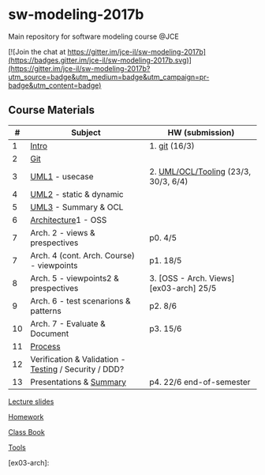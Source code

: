 # sw-modeling-2017b

Main repository for software modeling course @JCE 

[![Join the chat at https://gitter.im/jce-il/sw-modeling-2017b](https://badges.gitter.im/jce-il/sw-modeling-2017b.svg)](https://gitter.im/jce-il/sw-modeling-2017b?utm_source=badge&utm_medium=badge&utm_campaign=pr-badge&utm_content=badge)

## Course Materials

| # | Subject | HW (submission) |
|---|---------|-----------------|
| 1 | [Intro][01-intro]         | 1. [git][ex01-git] (16/3)  |
| 2 | [Git][02-git]             |  |
| 3 | [UML1] - usecase          | 2. [UML/OCL/Tooling][ex02-uml] (23/3, 30/3, 6/4) |
| 4 | [UML2] - static & dynamic | |
| 5 | [UML3] - Summary & OCL    | |
| 6 | [Architecture]1 - OSS     | |
| 7 | Arch. 2 - views & prespectives     |  p0. 4/5|
| 7 | Arch. 4 (cont. Arch. Course) - viewpoints |  p1. 18/5 |
| 8 | Arch. 5 - viewpoints2 & prespectives      |  3. [OSS - Arch. Views][ex03-arch] 25/5|
| 9 | Arch. 6 - test scenarions & patterns      |  p2. 8/6 |
| 10| Arch. 7 - Evaluate & Document             | p3. 15/6|
| 11 | [Process]                 | |
| 12| Verification & Validation - [Testing] / Security / DDD? |  |
| 13| Presentations & [Summary]                 | p4. 22/6 end-of-semester | 

[Lecture slides](./lecture/)

[Homework](Homework.md)

[Class Book](https://github.com/jce-il/ASOSMA)

[Tools](Tools.md)

<!-- Links -->
[01-intro]: ./lecture/modeling-01-intro.pdf
[02-git]: ./lecture/modeling-02-git.pdf
[UML1]: ./lecture/modeling-03-uml1.pdf
[UML2]: ./lecture/modeling-04-uml2.pdf
[UML3]: ./lecture/modeling-05-uml3-ocl.pdf
[Architecture]: ./lecture/modeling-06-architecture.pdf
[Process]: ./lecture/modeling-06-team-process.pdf
[Testing]: ./lecture/modeling-08-testing.pdf
[Summary]: ./lecture/modeling-09-summary.pdf

[ex01-git]: ./Homework.md#Homework1
[ex02-uml]: ./Homework.md#Homework2
[ex03-arch]: 

[project-details]: ./Homework.md#final-class-project
